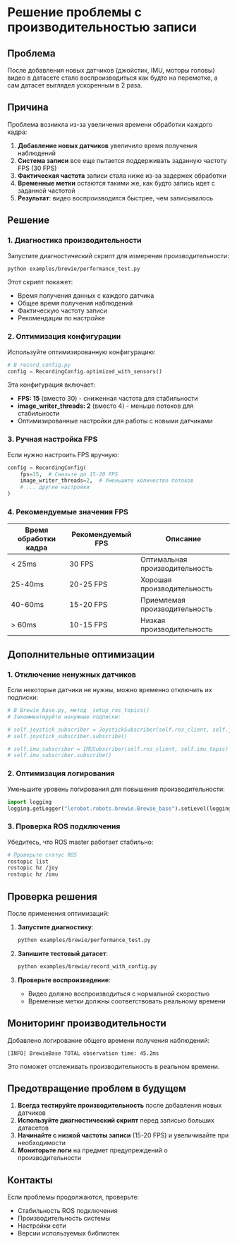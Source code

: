 # Решение проблемы с производительностью записи

## Проблема

После добавления новых датчиков (джойстик, IMU, моторы головы) видео в датасете стало воспроизводиться как будто на перемотке, а сам датасет выглядел ускоренным в 2 раза.

## Причина

Проблема возникла из-за увеличения времени обработки каждого кадра:

1. **Добавление новых датчиков** увеличило время получения наблюдений
2. **Система записи** все еще пытается поддерживать заданную частоту FPS (30 FPS)
3. **Фактическая частота** записи стала ниже из-за задержек обработки
4. **Временные метки** остаются такими же, как будто запись идет с заданной частотой
5. **Результат**: видео воспроизводится быстрее, чем записывалось

## Решение

### 1. Диагностика производительности

Запустите диагностический скрипт для измерения производительности:

```bash
python examples/brewie/performance_test.py
```

Этот скрипт покажет:
- Время получения данных с каждого датчика
- Общее время получения наблюдений
- Фактическую частоту записи
- Рекомендации по настройке

### 2. Оптимизация конфигурации

Используйте оптимизированную конфигурацию:

```python
# В record_config.py
config = RecordingConfig.optimized_with_sensors()
```

Эта конфигурация включает:
- **FPS: 15** (вместо 30) - сниженная частота для стабильности
- **image_writer_threads: 2** (вместо 4) - меньше потоков для стабильности
- Оптимизированные настройки для работы с новыми датчиками

### 3. Ручная настройка FPS

Если нужно настроить FPS вручную:

```python
config = RecordingConfig(
    fps=15,  # Снизьте до 15-20 FPS
    image_writer_threads=2,  # Уменьшите количество потоков
    # ... другие настройки
)
```

### 4. Рекомендуемые значения FPS

| Время обработки кадра | Рекомендуемый FPS | Описание |
|----------------------|-------------------|----------|
| < 25ms | 30 FPS | Оптимальная производительность |
| 25-40ms | 20-25 FPS | Хорошая производительность |
| 40-60ms | 15-20 FPS | Приемлемая производительность |
| > 60ms | 10-15 FPS | Низкая производительность |

## Дополнительные оптимизации

### 1. Отключение ненужных датчиков

Если некоторые датчики не нужны, можно временно отключить их подписки:

```python
# В Brewie_base.py, метод _setup_ros_topics()
# Закомментируйте ненужные подписки:

# self.joystick_subscriber = JoystickSubscriber(self.ros_client, self.joy_topic)
# self.joystick_subscriber.subscribe()

# self.imu_subscriber = IMUSubscriber(self.ros_client, self.imu_topic)
# self.imu_subscriber.subscribe()
```

### 2. Оптимизация логирования

Уменьшите уровень логирования для повышения производительности:

```python
import logging
logging.getLogger("lerobot.robots.brewie.Brewie_base").setLevel(logging.WARNING)
```

### 3. Проверка ROS подключения

Убедитесь, что ROS master работает стабильно:

```bash
# Проверьте статус ROS
rostopic list
rostopic hz /joy
rostopic hz /imu
```

## Проверка решения

После применения оптимизаций:

1. **Запустите диагностику**:
   ```bash
   python examples/brewie/performance_test.py
   ```

2. **Запишите тестовый датасет**:
   ```bash
   python examples/brewie/record_with_config.py
   ```

3. **Проверьте воспроизведение**:
   - Видео должно воспроизводиться с нормальной скоростью
   - Временные метки должны соответствовать реальному времени

## Мониторинг производительности

Добавлено логирование общего времени получения наблюдений:

```
[INFO] BrewieBase TOTAL observation time: 45.2ms
```

Это поможет отслеживать производительность в реальном времени.

## Предотвращение проблем в будущем

1. **Всегда тестируйте производительность** после добавления новых датчиков
2. **Используйте диагностический скрипт** перед записью больших датасетов
3. **Начинайте с низкой частоты записи** (15-20 FPS) и увеличивайте при необходимости
4. **Мониторьте логи** на предмет предупреждений о производительности

## Контакты

Если проблемы продолжаются, проверьте:
- Стабильность ROS подключения
- Производительность системы
- Настройки сети
- Версии используемых библиотек
